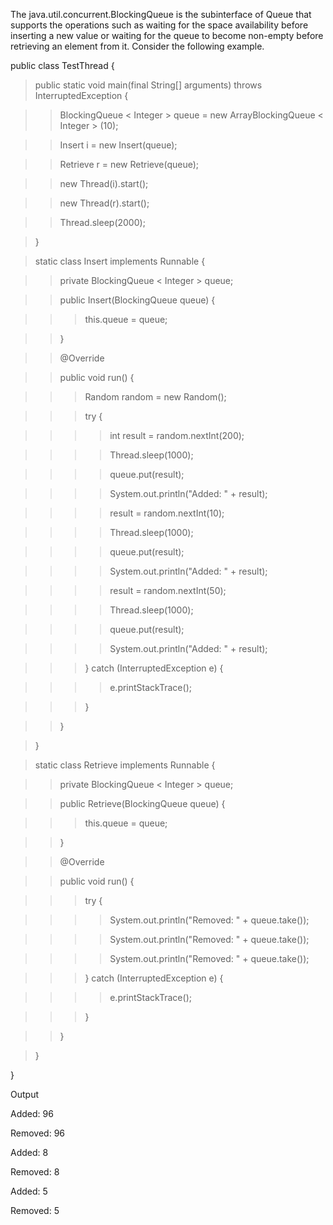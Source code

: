 The java.util.concurrent.BlockingQueue is the subinterface of Queue that
supports the operations such as waiting for the space availability
before inserting a new value or waiting for the queue to become
non-empty before retrieving an element from it. Consider the following
example.

public class TestThread {

> public static void main(final String\[\] arguments) throws
> InterruptedException {

> > BlockingQueue \< Integer > queue = new ArrayBlockingQueue \<
> > Integer > (10);

> > Insert i = new Insert(queue);

> > Retrieve r = new Retrieve(queue);

> > new Thread(i).start();

> > new Thread(r).start();

> > Thread.sleep(2000);

> }

> static class Insert implements Runnable {

> > private BlockingQueue \< Integer > queue;

> > public Insert(BlockingQueue queue) {

> > > this.queue = queue;

> > }

> > @Override

> > public void run() {

> > > Random random = new Random();

> > > try {

> > > > int result = random.nextInt(200);

> > > > Thread.sleep(1000);

> > > > queue.put(result);

> > > > System.out.println(\"Added: \" + result);

> > > > result = random.nextInt(10);

> > > > Thread.sleep(1000);

> > > > queue.put(result);

> > > > System.out.println(\"Added: \" + result);

> > > > result = random.nextInt(50);

> > > > Thread.sleep(1000);

> > > > queue.put(result);

> > > > System.out.println(\"Added: \" + result);

> > > } catch (InterruptedException e) {

> > > > e.printStackTrace();

> > > }

> > }

> }

> static class Retrieve implements Runnable {

> > private BlockingQueue \< Integer > queue;

> > public Retrieve(BlockingQueue queue) {

> > > this.queue = queue;

> > }

> > @Override

> > public void run() {

> > > try {

> > > > System.out.println(\"Removed: \" + queue.take());

> > > > System.out.println(\"Removed: \" + queue.take());

> > > > System.out.println(\"Removed: \" + queue.take());

> > > } catch (InterruptedException e) {

> > > > e.printStackTrace();

> > > }

> > }

> }

}

Output

Added: 96

Removed: 96

Added: 8

Removed: 8

Added: 5

Removed: 5